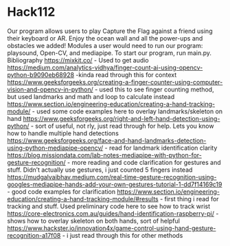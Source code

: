 # Hack112

Our program allows users to play Capture the Flag against a friend using their keyboard or AR. Enjoy the ocean wall and all the power-ups and obstacles we added!
Modules a user would need to run our program: playsound, Open-CV, and mediapipe. To start our program, run main.py.
Bibliography
https://mixkit.co/ - Used to get audio
https://medium.com/analytics-vidhya/finger-count-ai-using-opencv-python-b9090eb68928 -kinda read through this for context
https://www.geeksforgeeks.org/creating-a-finger-counter-using-computer-vision-and-opencv-in-python/ - used this to see finger counting method, but used landmarks and math and loop to calculate instead
https://www.section.io/engineering-education/creating-a-hand-tracking-module/ - used some code examples here to overlay landmarks/skeleton on hand
https://www.geeksforgeeks.org/right-and-left-hand-detection-using-python/ - sort of useful, not rly, just read through for help. Lets you know how to handle multiple hand detections
https://www.geeksforgeeks.org/face-and-hand-landmarks-detection-using-python-mediapipe-opencv/ - read for landmark identification clarity
https://blog.missiondata.com/lab-notes-mediapipe-with-python-for-gesture-recognition/ - more reading and code clarification for gestures and stuff. Didn’t actually use gestures, i just counted 5 fingers instead
https://mudgalvaibhav.medium.com/real-time-gesture-recognition-using-googles-mediapipe-hands-add-your-own-gestures-tutorial-1-dd7f14169c19 - good code examples for clarification
https://www.section.io/engineering-education/creating-a-hand-tracking-module/#results - first thing i read for tracking and stuff. Used preliminary code here to see how to track wrist
https://core-electronics.com.au/guides/hand-identification-raspberry-pi/ - shows how to overlay skeleton on both hands, sort of helpful
https://www.hackster.io/innovation4x/game-control-using-hand-gesture-recognition-a17f08 - i just read through this for other methods
